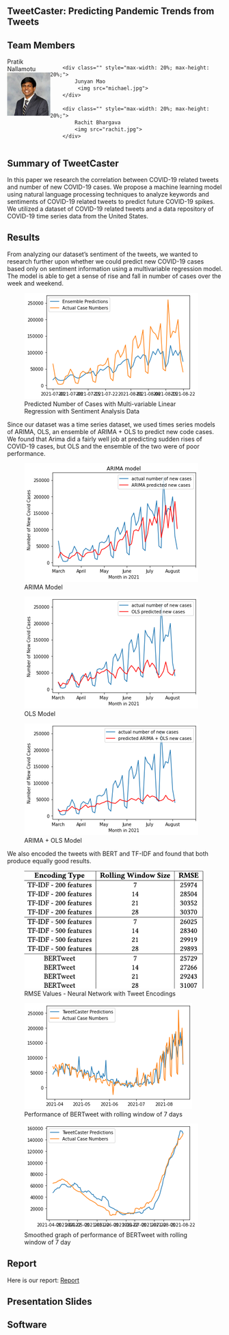 ## TweetCaster: Predicting Pandemic Trends from Tweets

## Team Members

<div id="banner" style="overflow: hidden; display: flex; justify-content:space-around;">
        <div class="" style="max-width: 20%; max-height: 20%;">
            Pratik Nallamotu
            <img src="pratik.jpeg">
        </div>

        <div class="" style="max-width: 20%; max-height: 20%;">
            Junyan Mao
             <img src="michael.jpg">
        </div>

        <div class="" style="max-width: 20%; max-height: 20%;">
            Rachit Bhargava
            <img src="rachit.jpg">
        </div>

 </div>

## Summary of TweetCaster

<p>In this paper we research the correlation between COVID-19 related tweets and number of new COVID-19 cases. We propose a machine learning model using natural language processing techniques to analyze keywords and sentiments of COVID-19 related tweets to predict future COVID-19 spikes. We utilized a dataset of COVID-19 related tweets and a data repository of COVID-19 time series data from the United States. </p>

<h2>Results</h2>
<p>From analyzing our dataset’s sentiment of the tweets, we wanted to research further upon whether we could predict new COVID-19 cases based only on sentiment information using a multivariable regression model. The model is able to get a sense of rise and fall in number of cases over the week and weekend. 
</p>
<figure>
  <img src="lin_arima_ols.png">
  <figcaption>Predicted Number of Cases with Multi-variable
Linear Regression with Sentiment Analysis Data</figcaption>
</figure>

<p>Since our dataset was a time series dataset, we used times series models of ARIMA, OLS, an ensemble of ARIMA + OLS to predict new code cases. We found that Arima did a fairly well job at predicting sudden rises of COVID-19 cases, but OLS and the ensemble of the two were of poor performance. </p>

<figure>
  <img src="arima.png">
  <figcaption>ARIMA Model</figcaption>
</figure>
<figure>
  <img src="ols.png">
  <figcaption>OLS Model</figcaption>
</figure>
<figure>
  <img src="arima_ols.png">
  <figcaption>ARIMA + OLS Model</figcaption>
</figure>
<p>We also encoded the tweets with BERT and TF-IDF and found that both produce equally good results.</p>

<figure>
  <img src="table_rmse.png">
  <figcaption>RMSE Values - Neural Network with Tweet Encodings</figcaption>
</figure>

<figure>
  <img src="bert_7.png">
  <figcaption>Performance of BERTweet with rolling window of
7 days</figcaption>
</figure>

<figure>
  <img src="bert_7_smoothed.png">
  <figcaption>Smoothed graph of performance of BERTweet with
rolling window of 7 day</figcaption>
</figure>

## Report

<p>Here is our report: <a href="./CSE8803_final_report.pdf" download>Report</a>
 </p>

## Presentation Slides

## Software
